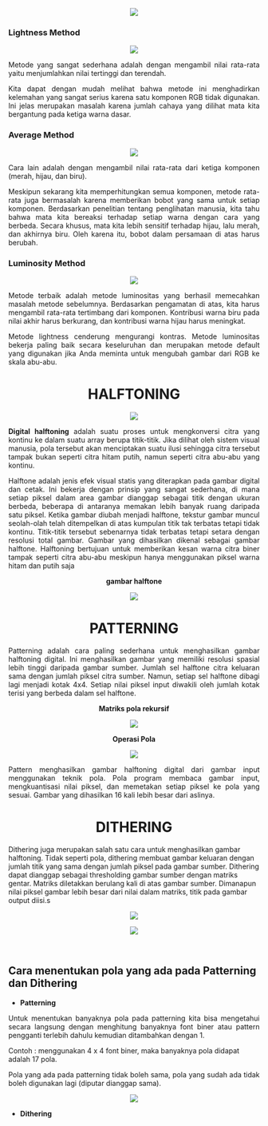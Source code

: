 <p align="center"><img src="img/rum.png"></p>

### **Lightness Method**
<p align="center"><img src="img/light.png"></p>
<p align="justify">Metode yang sangat sederhana adalah dengan mengambil nilai rata-rata yaitu menjumlahkan nilai tertinggi dan terendah.</p>

<p align="justify">Kita dapat dengan mudah melihat bahwa metode ini menghadirkan kelemahan yang sangat serius karena satu komponen RGB tidak digunakan. Ini jelas merupakan masalah karena jumlah cahaya yang dilihat mata kita bergantung pada ketiga warna dasar.</p>

### **Average Method**
<p align="center"><img src="img/ave.png"></p>
<p align="justify">Cara lain adalah dengan mengambil nilai rata-rata dari ketiga komponen (merah, hijau, dan biru).</p>

<p align="justify">Meskipun sekarang kita memperhitungkan semua komponen, metode rata-rata juga bermasalah karena memberikan bobot yang sama untuk setiap komponen. Berdasarkan penelitian tentang penglihatan manusia, kita tahu bahwa mata kita bereaksi terhadap setiap warna dengan cara yang berbeda. Secara khusus, mata kita lebih sensitif terhadap hijau, lalu merah, dan akhirnya biru. Oleh karena itu, bobot dalam persamaan di atas harus berubah.</p>

### **Luminosity Method**
<p align="center"><img src="img/lum.png"></p>

<p align="justify">Metode terbaik adalah metode luminositas yang berhasil memecahkan masalah metode sebelumnya. Berdasarkan pengamatan di atas, kita harus mengambil rata-rata tertimbang dari komponen. Kontribusi warna biru pada nilai akhir harus berkurang, dan kontribusi warna hijau harus meningkat.</p>

<p align="justify">Metode lightness cenderung mengurangi kontras. Metode luminositas bekerja paling baik secara keseluruhan dan merupakan metode default yang digunakan jika Anda meminta untuk mengubah gambar dari RGB ke skala abu-abu.</p>


<center><h1><b>HALFTONING</b></h1></center>

<p align="center"><img src="img/half1.png"></p>

<p align="justify"><b>Digital halftoning</b> adalah suatu proses untuk mengkonversi citra yang kontinu ke dalam suatu array berupa titik-titik. Jika dilihat oleh sistem visual manusia, pola tersebut akan  menciptakan  suatu  ilusi  sehingga  citra  tersebut  tampak  bukan  seperti  citra  hitam putih, namun seperti citra abu-abu yang kontinu.</p>

<p align="justify">Halftone adalah jenis efek visual statis yang diterapkan pada gambar digital dan cetak. Ini bekerja dengan prinsip yang sangat sederhana, di mana setiap piksel dalam area gambar dianggap sebagai titik dengan ukuran berbeda, beberapa di antaranya memakan lebih banyak ruang daripada satu piksel. Ketika gambar diubah menjadi halftone, tekstur gambar muncul seolah-olah telah ditempelkan di atas kumpulan titik tak terbatas tetapi tidak kontinu. Titik-titik tersebut sebenarnya tidak terbatas tetapi setara dengan resolusi total gambar. Gambar yang dihasilkan dikenal sebagai gambar halftone. Halftoning bertujuan  untuk  memberikan  kesan  warna  citra biner tampak  seperti citra abu-abu meskipun hanya menggunakan piksel warna hitam dan putih saja</p>

<p align="center"><b>gambar halftone</b></p>
<p align="center"><img src="img/half.png"></p>


<center><h1><b>PATTERNING</b></h1></center>

<p align="justify">Patterning adalah cara paling sederhana untuk menghasilkan gambar halftoning digital. Ini menghasilkan gambar yang memiliki resolusi spasial lebih tinggi daripada gambar sumber. Jumlah sel halftone citra keluaran sama dengan jumlah piksel citra sumber. Namun, setiap sel halftone dibagi lagi menjadi kotak 4x4. Setiap nilai piksel input diwakili oleh jumlah kotak terisi yang berbeda dalam sel halftone.

<p align="center"><b>Matriks pola rekursif</b></p>
<p align="center"><img src="img/pat1.png"></p>

<p align="center"><b>Operasi Pola</b></p>
<p align="center"><img src="img/pat2.png"></p>

<p align="justify">Pattern menghasilkan gambar halftoning digital dari gambar input menggunakan teknik pola. Pola program membaca gambar input, mengkuantisasi nilai piksel, dan memetakan setiap piksel ke pola yang sesuai. Gambar yang dihasilkan 16 kali lebih besar dari aslinya.</p>


<center><h1><b>DITHERING</b></h1></center>

Dithering juga merupakan salah satu cara untuk menghasilkan gambar halftoning. Tidak seperti pola, dithering membuat gambar keluaran dengan jumlah titik yang sama dengan jumlah piksel pada gambar sumber. Dithering dapat dianggap sebagai thresholding gambar sumber dengan matriks gentar. Matriks diletakkan berulang kali di atas gambar sumber. Dimanapun nilai piksel gambar lebih besar dari nilai dalam matriks, titik pada gambar output diisi.s</p>

<p align="center"><img src="img/dit1.png"></p>
<p align="center"><img src="img/dit2.png"></p>

<br>

## Cara menentukan pola yang ada pada Patterning dan Dithering

- **Patterning**
<p align="justify">Untuk menentukan banyaknya pola pada patterning kita bisa mengetahui secara langsung dengan menghitung banyaknya font biner atau pattern pengganti terlebih dahulu kemudian ditambahkan dengan 1.</p>

Contoh : menggunakan 4 x 4 font biner, maka banyaknya pola didapat adalah 17 pola.

<p align="justify">Pola yang ada pada patterning tidak boleh sama, pola yang sudah ada tidak boleh digunakan lagi (diputar dianggap sama).</p>

<p align="center"><img src="img/pat1.png"></p>

- **Dithering**


